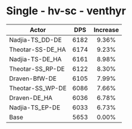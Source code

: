 # Single - hv-sc - venthyr
| Actor | DPS | Increase |
|---|:---:|:---:|
|Nadjia-TS_DD-DE|6182|9.36%|
|Theotar-SS-DE_HA|6174|9.23%|
|Nadjia-TS-DE_HA|6161|8.98%|
|Theotar-SS_RP-DE|6122|8.30%|
|Draven-BfW-DE|6105|7.99%|
|Theotar-SS_WP-DE|6086|7.66%|
|Draven-DE_HA|6036|6.78%|
|Nadjia-TS_EP-DE|6033|6.73%|
|Base|5653|0.00%|
